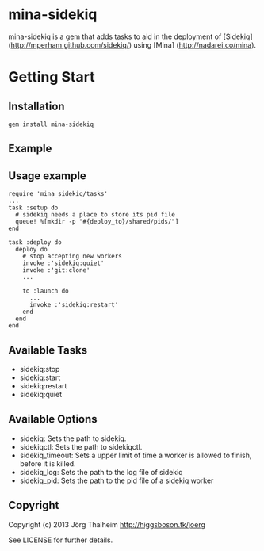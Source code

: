 mina-sidekiq
============

mina-sidekiq is a gem that adds tasks to aid in the deployment of [Sidekiq] (http://mperham.github.com/sidekiq/)
using [Mina] (http://nadarei.co/mina).

# Getting Start

## Installation

    gem install mina-sidekiq

## Example

## Usage example

    require 'mina_sidekiq/tasks'
    ...
    task :setup do
      # sidekiq needs a place to store its pid file
      queue! %[mkdir -p "#{deploy_to}/shared/pids/"]
    end

    task :deploy do
      deploy do
        # stop accepting new workers
        invoke :'sidekiq:quiet'
        invoke :'git:clone'
        ...

        to :launch do
          ...
          invoke :'sidekiq:restart'
        end
      end
    end

## Available Tasks

* sidekiq:stop
* sidekiq:start
* sidekiq:restart
* sidekiq:quiet

## Available Options

* sidekiq: Sets the path to sidekiq.
* sidekiqctl: Sets the path to sidekiqctl.
* sidekiq\_timeout: Sets a upper limit of time a worker is allowed to finish, before it is killed.
* sidekiq\_log: Sets the path to the log file of sidekiq
* sidekiq\_pid: Sets the path to the pid file of a sidekiq worker

## Copyright

Copyright (c) 2013 Jörg Thalheim http://higgsboson.tk/joerg

See LICENSE for further details.

